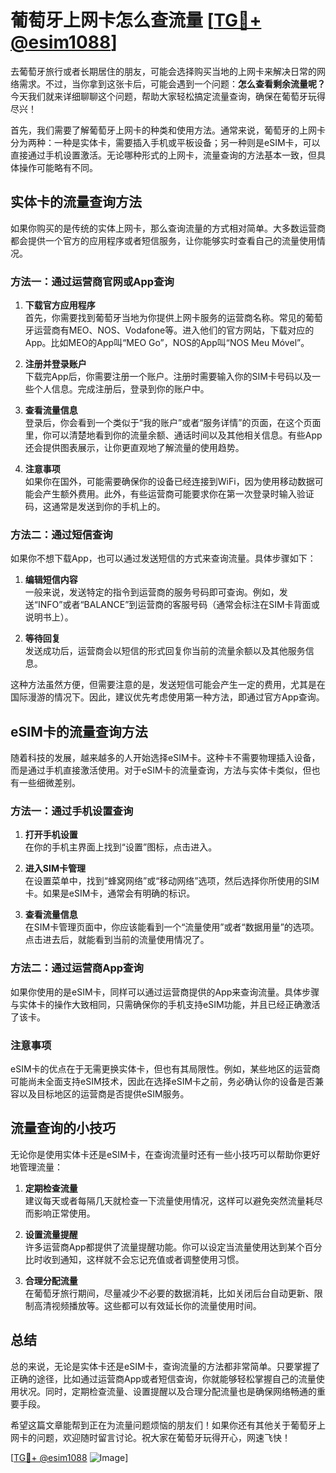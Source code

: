 # 葡萄牙上网卡怎么查流量 [[TG💪+ @esim1088](https://t.me/s/esim1088)]

去葡萄牙旅行或者长期居住的朋友，可能会选择购买当地的上网卡来解决日常的网络需求。不过，当你拿到这张卡后，可能会遇到一个问题：**怎么查看剩余流量呢？** 今天我们就来详细聊聊这个问题，帮助大家轻松搞定流量查询，确保在葡萄牙玩得尽兴！

首先，我们需要了解葡萄牙上网卡的种类和使用方法。通常来说，葡萄牙的上网卡分为两种：一种是实体卡，需要插入手机或平板设备；另一种则是eSIM卡，可以直接通过手机设置激活。无论哪种形式的上网卡，流量查询的方法基本一致，但具体操作可能略有不同。

## 实体卡的流量查询方法

如果你购买的是传统的实体上网卡，那么查询流量的方式相对简单。大多数运营商都会提供一个官方的应用程序或者短信服务，让你能够实时查看自己的流量使用情况。

### 方法一：通过运营商官网或App查询

1. **下载官方应用程序**  
   首先，你需要找到葡萄牙当地为你提供上网卡服务的运营商名称。常见的葡萄牙运营商有MEO、NOS、Vodafone等。进入他们的官方网站，下载对应的App。比如MEO的App叫“MEO Go”，NOS的App叫“NOS Meu Móvel”。

2. **注册并登录账户**  
   下载完App后，你需要注册一个账户。注册时需要输入你的SIM卡号码以及一些个人信息。完成注册后，登录到你的账户中。

3. **查看流量信息**  
   登录后，你会看到一个类似于“我的账户”或者“服务详情”的页面，在这个页面里，你可以清楚地看到你的流量余额、通话时间以及其他相关信息。有些App还会提供图表展示，让你更直观地了解流量的使用趋势。

4. **注意事项**  
   如果你在国外，可能需要确保你的设备已经连接到WiFi，因为使用移动数据可能会产生额外费用。此外，有些运营商可能要求你在第一次登录时输入验证码，这通常是发送到你的手机上的。

### 方法二：通过短信查询

如果你不想下载App，也可以通过发送短信的方式来查询流量。具体步骤如下：

1. **编辑短信内容**  
   一般来说，发送特定的指令到运营商的服务号码即可查询。例如，发送“INFO”或者“BALANCE”到运营商的客服号码（通常会标注在SIM卡背面或说明书上）。

2. **等待回复**  
   发送成功后，运营商会以短信的形式回复你当前的流量余额以及其他服务信息。

这种方法虽然方便，但需要注意的是，发送短信可能会产生一定的费用，尤其是在国际漫游的情况下。因此，建议优先考虑使用第一种方法，即通过官方App查询。

## eSIM卡的流量查询方法

随着科技的发展，越来越多的人开始选择eSIM卡。这种卡不需要物理插入设备，而是通过手机直接激活使用。对于eSIM卡的流量查询，方法与实体卡类似，但也有一些细微差别。

### 方法一：通过手机设置查询

1. **打开手机设置**  
   在你的手机主界面上找到“设置”图标，点击进入。

2. **进入SIM卡管理**  
   在设置菜单中，找到“蜂窝网络”或“移动网络”选项，然后选择你所使用的SIM卡。如果是eSIM卡，通常会有明确的标识。

3. **查看流量信息**  
   在SIM卡管理页面中，你应该能看到一个“流量使用”或者“数据用量”的选项。点击进去后，就能看到当前的流量使用情况了。

### 方法二：通过运营商App查询

如果你使用的是eSIM卡，同样可以通过运营商提供的App来查询流量。具体步骤与实体卡的操作大致相同，只需确保你的手机支持eSIM功能，并且已经正确激活了该卡。

### 注意事项

eSIM卡的优点在于无需更换实体卡，但也有其局限性。例如，某些地区的运营商可能尚未全面支持eSIM技术，因此在选择eSIM卡之前，务必确认你的设备是否兼容以及目标地区的运营商是否提供eSIM服务。

## 流量查询的小技巧

无论你是使用实体卡还是eSIM卡，在查询流量时还有一些小技巧可以帮助你更好地管理流量：

1. **定期检查流量**  
   建议每天或者每隔几天就检查一下流量使用情况，这样可以避免突然流量耗尽而影响正常使用。

2. **设置流量提醒**  
   许多运营商App都提供了流量提醒功能。你可以设定当流量使用达到某个百分比时收到通知，这样就不会忘记充值或者调整使用习惯。

3. **合理分配流量**  
   在葡萄牙旅行期间，尽量减少不必要的数据消耗，比如关闭后台自动更新、限制高清视频播放等。这些都可以有效延长你的流量使用时间。

## 总结

总的来说，无论是实体卡还是eSIM卡，查询流量的方法都非常简单。只要掌握了正确的途径，比如通过运营商App或者短信查询，你就能够轻松掌握自己的流量使用状况。同时，定期检查流量、设置提醒以及合理分配流量也是确保网络畅通的重要手段。

希望这篇文章能帮到正在为流量问题烦恼的朋友们！如果你还有其他关于葡萄牙上网卡的问题，欢迎随时留言讨论。祝大家在葡萄牙玩得开心，网速飞快！

[[TG💪+ @esim1088](https://t.me/s/esim1088) ![Image](https://i.postimg.cc/4NQfJmqS/Snipaste-2025-05-13-00-14-12.png)]